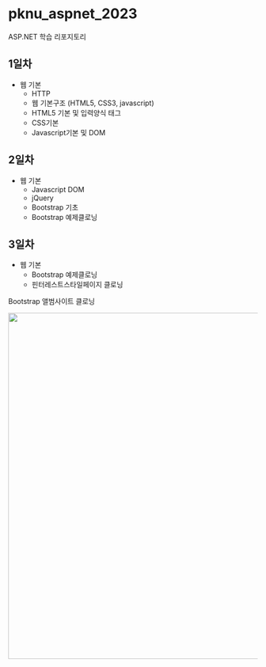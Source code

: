 # pknu_aspnet_2023
ASP.NET 학습 리포지토리
<!-- https://drive.google.com/drive/folders/1O4JbcgQHmeOl2q0AWsiRhPzktYjfl0Ck
-->
## 1일차
- 웹 기본
	- HTTP
	- 웹 기본구조 (HTML5, CSS3, javascript)
	- HTML5 기본 및 입력양식 태그
	- CSS기본
	- Javascript기본 및 DOM
	
## 2일차
- 웹 기본
	- Javascript DOM
	- jQuery <!--https://jquery.com/ 다운 Download the compressed, production jQuery 3.7.0 다운 -->
	- Bootstrap 기초
	- Bootstrap 예제클로닝
	
## 3일차
- 웹 기본
	- Bootstrap 예제클로닝
	- 핀터레스트스타일페이지 클로닝
	
Bootstrap 앨범사이트 클로닝

<img
src="https://raw.githubusercontent.com/YoungHunPark0/pknu_aspnet_2023/main/images/aspnet01.gif" width="700">
